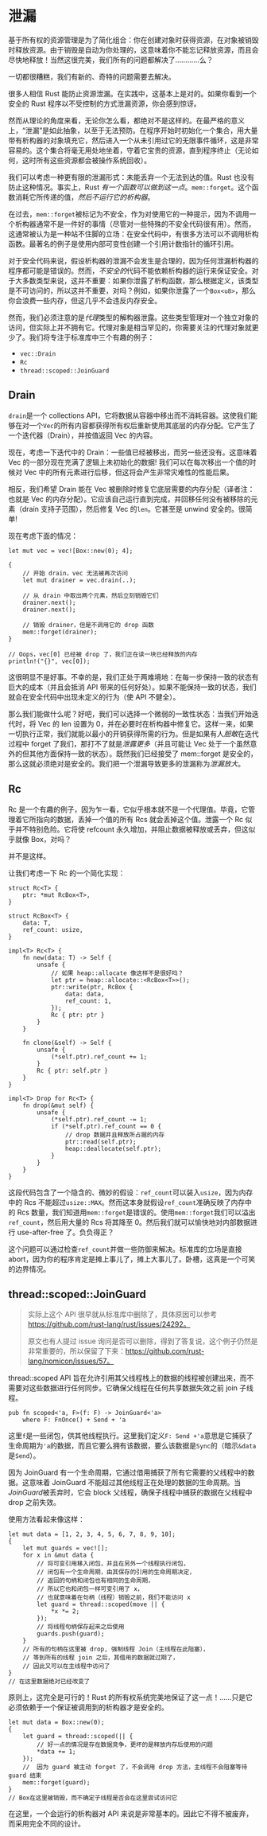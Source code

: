 # 泄漏

基于所有权的资源管理是为了简化组合：你在创建对象时获得资源，在对象被销毁时释放资源。由于销毁是自动为你处理的，这意味着你不能忘记释放资源，而且会尽快地释放！当然这很完美，我们所有的问题都解决了…………么？

一切都很糟糕，我们有新的、奇特的问题需要去解决。

很多人相信 Rust 能防止资源泄漏。在实践中，这基本上是对的。如果你看到一个安全的 Rust 程序以不受控制的方式泄漏资源，你会感到惊讶。

然而从理论的角度来看，无论你怎么看，都绝对不是这样的。在最严格的意义上，“泄漏”是如此抽象，以至于无法预防。在程序开始时初始化一个集合，用大量带有析构器的对象填充它，然后进入一个从未引用过它的无限事件循环，这是非常容易的。这个集合将毫无用处地坐着，守着它宝贵的资源，直到程序终止（无论如何，这时所有这些资源都会被操作系统回收）。

我们可以考虑一种更有限的泄漏形式：未能丢弃一个无法到达的值。Rust 也没有防止这种情况。事实上，Rust _有一个函数可以做到这一点_。`mem::forget`。这个函数消耗它所传递的值，_然后不运行它的析构器_。

在过去，`mem::forget`被标记为不安全，作为对使用它的一种提示，因为不调用一个析构器通常不是一件好的事情（尽管对一些特殊的不安全代码很有用）。然而，这通常被认为是一种站不住脚的立场：在安全代码中，有很多方法可以不调用析构函数。最著名的例子是使用内部可变性创建一个引用计数指针的循环引用。

对于安全代码来说，假设析构器的泄漏不会发生是合理的，因为任何泄漏析构器的程序都可能是错误的。然而，*不安全的*代码不能依赖析构器的运行来保证安全。对于大多数类型来说，这并不重要：如果你泄露了析构函数，那么根据定义，该类型是不可访问的，所以这并不重要，对吗？例如，如果你泄露了一个`Box<u8>`，那么你会浪费一些内存，但这几乎不会违反内存安全。

然而，我们必须注意的是*代理*类型的解构器泄露。这些类型管理对一个独立对象的访问，但实际上并不拥有它。代理对象是相当罕见的，你需要关注的代理对象就更少了。我们将专注于标准库中三个有趣的例子：

- `vec::Drain`
- `Rc`
- `thread::scoped::JoinGuard`

## Drain

`drain`是一个 collections API，它将数据从容器中移出而不消耗容器。这使我们能够在对一个`Vec`的所有内容都获得所有权后重新使用其底层的内存分配。它产生了一个迭代器（Drain），并按值返回 Vec 的内容。

现在，考虑一下迭代中的 Drain：一些值已经被移出，而另一些还没有。这意味着 Vec 的一部分现在充满了逻辑上未初始化的数据! 我们可以在每次移出一个值的时候对 Vec 中的所有元素进行后移，但这将会产生非常灾难性的性能后果。

相反，我们希望 Drain 能在 Vec 被删除时修复它底层需要的内存分配（译者注：也就是 Vec 的内存分配）。它应该自己运行直到完成，并回移任何没有被移除的元素（drain 支持子范围），然后修复 Vec 的`len`。它甚至是 unwind 安全的。很简单!

现在考虑下面的情况：

<!-- ignore: simplified code -->

```rust,ignore
let mut vec = vec![Box::new(0); 4];

{
    // 开始 drain，vec 无法被再次访问
    let mut drainer = vec.drain(..);

    // 从 drain 中取出两个元素，然后立刻销毁它们
    drainer.next();
    drainer.next();

    // 销毁 drainer，但是不调用它的 drop 函数
    mem::forget(drainer);
}

// Oops，vec[0] 已经被 drop 了，我们正在读一块已经释放的内存
println!("{}", vec[0]);
```

这很明显不是好事。不幸的是，我们正处于两难境地：在每一步保持一致的状态有巨大的成本（并且会抵消 API 带来的任何好处）。如果不能保持一致的状态，我们就会在安全代码中出现未定义的行为（使 API 不健全）。

那么我们能做什么呢？好吧，我们可以选择一个微弱的一致性状态：当我们开始迭代时，将 Vec 的 len 设置为 0，并在必要时在析构器中修复它。这样一来，如果一切执行正常，我们就能以最小的开销获得所需的行为。但是如果有人*胆敢*在迭代过程中 forget 了我们，那打不了就是*泄露更多*（并且可能让 Vec 处于一个虽然意外的但其他方面保持一致的状态）。既然我们已经接受了 mem::forget 是安全的，那么这就必须绝对是安全的。我们把一个泄漏导致更多的泄漏称为*泄漏放大*。

## Rc

Rc 是一个有趣的例子，因为乍一看，它似乎根本就不是一个代理值。毕竟，它管理着它所指向的数据，丢掉一个值的所有 Rcs 就会丢掉这个值。泄露一个 Rc 似乎并不特别危险。它将使 refcount 永久增加，并阻止数据被释放或丢弃，但这似乎就像 Box，对吗？

并不是这样。

让我们考虑一下 Rc 的一个简化实现：

<!-- ignore: simplified code -->

```rust,ignore
struct Rc<T> {
    ptr: *mut RcBox<T>,
}

struct RcBox<T> {
    data: T,
    ref_count: usize,
}

impl<T> Rc<T> {
    fn new(data: T) -> Self {
        unsafe {
            // 如果 heap::allocate 像这样不是很好吗？
            let ptr = heap::allocate::<RcBox<T>>();
            ptr::write(ptr, RcBox {
                data: data,
                ref_count: 1,
            });
            Rc { ptr: ptr }
        }
    }

    fn clone(&self) -> Self {
        unsafe {
            (*self.ptr).ref_count += 1;
        }
        Rc { ptr: self.ptr }
    }
}

impl<T> Drop for Rc<T> {
    fn drop(&mut self) {
        unsafe {
            (*self.ptr).ref_count -= 1;
            if (*self.ptr).ref_count == 0 {
                // drop 数据并且释放所占据的内存
                ptr::read(self.ptr);
                heap::deallocate(self.ptr);
            }
        }
    }
}
```

这段代码包含了一个隐含的、微妙的假设：`ref_count`可以装入`usize`，因为内存中的 Rcs 不能超过`usize::MAX`。然而这本身就假设`ref_count`准确反映了内存中的 Rcs 数量，我们知道用`mem::forget`是错误的。使用`mem::forget`我们可以溢出`ref_count`，然后用大量的 Rcs 将其降至 0。然后我们就可以愉快地对内部数据进行 use-after-free 了。负负得正？

这个问题可以通过检查`ref_count`并做一些防御来解决。标准库的立场是直接 abort，因为你的程序肯定是摊上事儿了，摊上大事儿了。卧槽，这真是一个可笑的边界情况。

## thread::scoped::JoinGuard

> 实际上这个 API 很早就从标准库中删除了，具体原因可以参考 https://github.com/rust-lang/rust/issues/24292。
>
> 原文也有人提过 issue 询问是否可以删除，得到了答复说，这个例子仍然是非常重要的，所以保留了下来：https://github.com/rust-lang/nomicon/issues/57。

thread::scoped API 旨在允许引用其父线程栈上的数据的线程被创建出来，而不需要对这些数据进行任何同步。它确保父线程在任何共享数据失效之前 join 子线程。

<!-- ignore: simplified code -->

```rust,ignore
pub fn scoped<'a, F>(f: F) -> JoinGuard<'a>
    where F: FnOnce() + Send + 'a
```

这里`f`是一些闭包，供其他线程执行。这里我们定义`F: Send +'a`意思是它捕获了生命周期为`'a`的数据，而且它要么拥有该数据，要么该数据是`Sync`的（暗示`&data`是`Send`）。

因为 JoinGuard 有一个生命周期，它通过借用捕获了所有它需要的父线程中的数据。这意味着 JoinGuard 不能超过其他线程正在处理的数据的生命周期。当*JoinGuard*被丢弃时，它会 block 父线程，确保子线程中捕获的数据在父线程中 drop 之前失效。

使用方法看起来像这样：

<!-- ignore: simplified code -->

```rust,ignore
let mut data = [1, 2, 3, 4, 5, 6, 7, 8, 9, 10];
{
    let mut guards = vec![];
    for x in &mut data {
        // 将可变引用移入闭包，并且在另外一个线程执行闭包，
        // 闭包有一个生命周期，由其保存的引用的生命周期决定，
        // 返回的句柄和闭包也有相同的生命周期，
        // 所以它也和闭包一样可变引用了 x，
        // 也就意味着在句柄（线程）销毁之前，我们不能访问 x
        let guard = thread::scoped(move || {
            *x *= 2;
        });
        // 将线程句柄保存起来之后使用
        guards.push(guard);
    }
    // 所有的句柄在这里被 drop, 强制线程 Join（主线程在此阻塞），
    // 等到所有的线程 join 之后，其借用的数据就过期了，
    // 因此又可以在主线程中访问了
}
// 在这里数据绝对已经改变了
```

原则上，这完全是可行的！Rust 的所有权系统完美地保证了这一点！……只是它必须依赖于一个保证被调用到的析构器才是安全的。

<!-- ignore: simplified code -->

```rust,ignore
let mut data = Box::new(0);
{
    let guard = thread::scoped(|| {
        // 好一点的情况是存在数据竞争，更坏的是释放内存后使用的问题
        *data += 1;
    });
    //  因为 guard 被主动 forget 了，不会调用 drop 方法，主线程不会阻塞等待 guard 结束
    mem::forget(guard);
}
// Box在这里被销毁，而不确定子线程是否会在这里尝试访问它
```

在这里，一个会运行的析构器对 API 来说是非常基本的。因此它不得不被废弃，而采用完全不同的设计。
